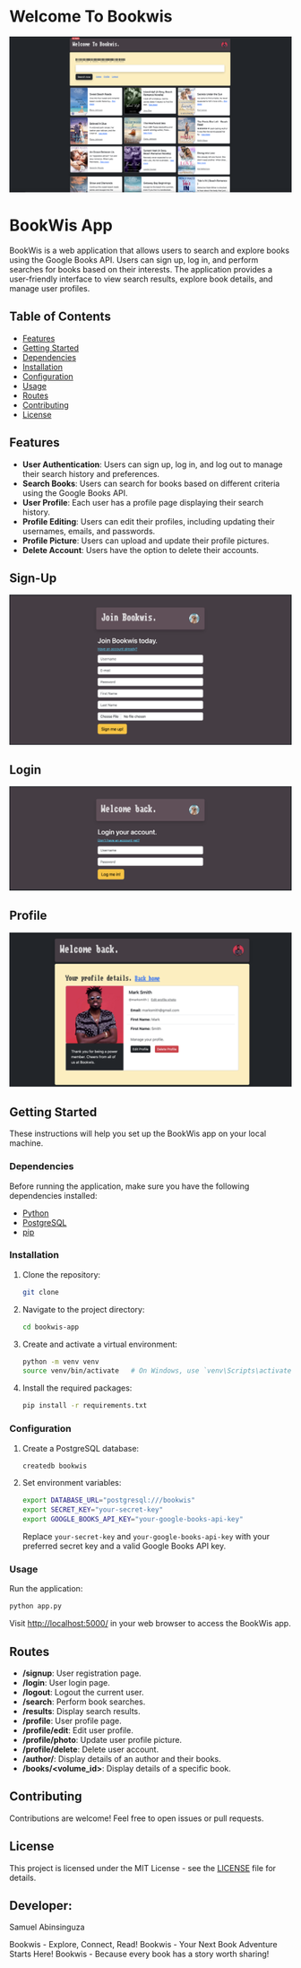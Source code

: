 # Welcome To Bookwis

![Home](static/Home.png)

# BookWis App

BookWis is a web application that allows users to search and explore books using the Google Books API. Users can sign up, log in, and perform searches for books based on their interests. The application provides a user-friendly interface to view search results, explore book details, and manage user profiles.

## Table of Contents

- [Features](#features)
- [Getting Started](#getting-started)
- [Dependencies](#dependencies)
- [Installation](#installation)
- [Configuration](#configuration)
- [Usage](#usage)
- [Routes](#routes)
- [Contributing](#contributing)
- [License](#license)

## Features

- **User Authentication**: Users can sign up, log in, and log out to manage their search history and preferences.
- **Search Books**: Users can search for books based on different criteria using the Google Books API.
- **User Profile**: Each user has a profile page displaying their search history.
- **Profile Editing**: Users can edit their profiles, including updating their usernames, emails, and passwords.
- **Profile Picture**: Users can upload and update their profile pictures.
- **Delete Account**: Users have the option to delete their accounts.

## Sign-Up

![Sign-Up](static/sign_up.png)

## Login

![Login](static/Login.png)

## Profile

![Profile](static/profile.png)

## Getting Started

These instructions will help you set up the BookWis app on your local machine.

### Dependencies

Before running the application, make sure you have the following dependencies installed:

- [Python](https://www.python.org/)
- [PostgreSQL](https://www.postgresql.org/)
- [pip](https://pip.pypa.io/en/stable/)

### Installation

1. Clone the repository:

   ```bash
   git clone
   ```

2. Navigate to the project directory:

   ```bash
   cd bookwis-app
   ```

3. Create and activate a virtual environment:

   ```bash
   python -m venv venv
   source venv/bin/activate   # On Windows, use `venv\Scripts\activate`
   ```

4. Install the required packages:

   ```bash
   pip install -r requirements.txt
   ```

### Configuration

1. Create a PostgreSQL database:

   ```bash
   createdb bookwis
   ```

2. Set environment variables:

   ```bash
   export DATABASE_URL="postgresql:///bookwis"
   export SECRET_KEY="your-secret-key"
   export GOOGLE_BOOKS_API_KEY="your-google-books-api-key"
   ```

   Replace `your-secret-key` and `your-google-books-api-key` with your preferred secret key and a valid Google Books API key.

### Usage

Run the application:

```bash
python app.py
```

Visit [http://localhost:5000/](http://localhost:5000/) in your web browser to access the BookWis app.

## Routes

- **/signup**: User registration page.
- **/login**: User login page.
- **/logout**: Logout the current user.
- **/search**: Perform book searches.
- **/results**: Display search results.
- **/profile**: User profile page.
- **/profile/edit**: Edit user profile.
- **/profile/photo**: Update user profile picture.
- **/profile/delete**: Delete user account.
- **/author/<name>**: Display details of an author and their books.
- **/books/<volume_id>**: Display details of a specific book.

## Contributing

Contributions are welcome! Feel free to open issues or pull requests.

## License

This project is licensed under the MIT License - see the [LICENSE](LICENSE) file for details.

## Developer:

Samuel Abinsinguza

Bookwis - Explore, Connect, Read!
Bookwis - Your Next Book Adventure Starts Here!
Bookwis - Because every book has a story worth sharing!

